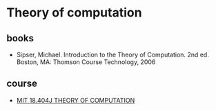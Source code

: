 # Theory of computation

## books

- Sipser, Michael. Introduction to the Theory of Computation. 2nd ed. Boston, MA: Thomson Course Technology, 2006


## course

- [MIT 18.404J THEORY OF COMPUTATION](https://ocw.mit.edu/courses/18-404j-theory-of-computation-fall-2020/)
